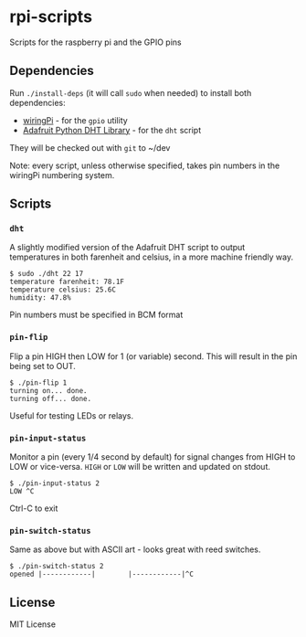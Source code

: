rpi-scripts
===========

Scripts for the raspberry pi and the GPIO pins

Dependencies
------------

Run `./install-deps` (it will call `sudo` when needed) to install both
dependencies:

- [wiringPi](http://wiringpi.com/the-gpio-utility/) - for the `gpio` utility
- [Adafruit Python DHT Library](https://github.com/adafruit/Adafruit_Python_DHT) - for the `dht` script

They will be checked out with `git` to ~/dev

Note: every script, unless otherwise specified, takes pin numbers in the wiringPi
numbering system.

Scripts
-------

### `dht`

A slightly modified version of the Adafruit DHT script to output temperatures
in both farenheit and celsius, in a more machine friendly way.

    $ sudo ./dht 22 17
    temperature farenheit: 78.1F
    temperature celsius: 25.6C
    humidity: 47.8%

Pin numbers must be specified in BCM format

### `pin-flip`

Flip a pin HIGH then LOW for 1 (or variable) second.  This will result in the pin
being set to OUT.

    $ ./pin-flip 1
    turning on... done.
    turning off... done.

Useful for testing LEDs or relays.

### `pin-input-status`

Monitor a pin (every 1/4 second by default) for signal changes from HIGH to LOW or
vice-versa.  `HIGH` or `LOW` will be written and updated on stdout.

    $ ./pin-input-status 2
    LOW ^C

Ctrl-C to exit

### `pin-switch-status`

Same as above but with ASCII art - looks great with reed switches.

    $ ./pin-switch-status 2
    opened |------------|        |------------|^C

License
-------

MIT License
